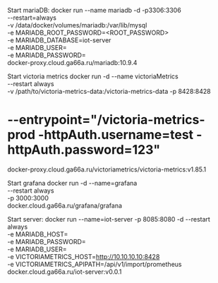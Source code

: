Start mariaDB:
docker run --name mariadb -d -p3306:3306 \
  --restart=always \
  -v /data/docker/volumes/mariadb:/var/lib/mysql \
  -e MARIADB_ROOT_PASSWORD=<ROOT_PASSWORD> \
  -e MARIADB_DATABASE=iot-server \
  -e MARIADB_USER=<USERNAME> \
  -e MARIADB_PASSWORD=<PASSWORD> \
  docker-proxy.cloud.ga66a.ru/mariadb:10.9.4

Start victoria metrics
docker run -d --name victoriaMetrics \
  --restart always \
  -v /path/to/victoria-metrics-data:/victoria-metrics-data 
  -p 8428:8428 
#  --entrypoint="/victoria-metrics-prod -httpAuth.username=test -httpAuth.password=123" 
  docker-proxy.cloud.ga66a.ru/victoriametrics/victoria-metrics:v1.85.1

Start grafana
docker run  -d --name=grafana \
  --restart always \
  -p 3000:3000 \
  docker.cloud.ga66a.ru/grafana/grafana

Start server:
docker run --name=iot-server -p 8085:8080 -d --restart always \
  -e MARIADB_HOST=<DBHostname> \
  -e MARIADB_PASSWORD=<PASSWORD> \
  -e MARIADB_USER=<USERNAME> \
  -e VICTORIAMETRICS_HOST=http://10.10.10.10:8428 \
  -e VICTORIAMETRICS_APIPATH=/api/v1/import/prometheus \
  docker.cloud.ga66a.ru/iot-server:v0.0.1
